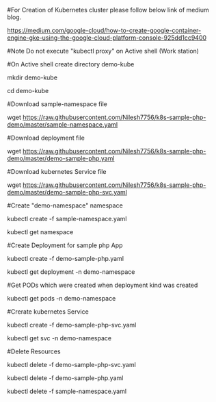 #For Creation of Kubernetes cluster please follow below link of medium blog.

https://medium.com/google-cloud/how-to-create-google-container-engine-gke-using-the-google-cloud-platform-console-925dd1cc9400

#Note Do not execute "kubectl proxy" on Active shell (Work station)


#On Active shell create directory demo-kube

mkdir demo-kube

cd demo-kube

#Download sample-namespace file

wget https://raw.githubusercontent.com/Nilesh7756/k8s-sample-php-demo/master/sample-namespace.yaml

#Download deployment file

wget https://raw.githubusercontent.com/Nilesh7756/k8s-sample-php-demo/master/demo-sample-php.yaml

#Download kubernetes Service file

wget https://raw.githubusercontent.com/Nilesh7756/k8s-sample-php-demo/master/demo-sample-php-svc.yaml

#Create "demo-namespace" namespace 

kubectl create -f sample-namespace.yaml

kubectl get namespace

#Create Deployment for sample php App

kubectl create -f demo-sample-php.yaml

kubectl get deployment -n demo-namespace

#Get PODs which were created when deployment kind was created

kubectl get pods -n demo-namespace


#Crerate kubernetes Service

kubectl create -f demo-sample-php-svc.yaml

kubectl get svc -n demo-namespace


#Delete Resources

kubectl delete -f demo-sample-php-svc.yaml

kubectl delete -f demo-sample-php.yaml

kubectl delete -f sample-namespace.yaml
